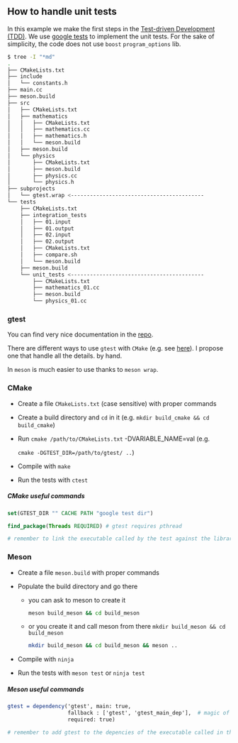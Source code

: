 ## How to handle unit tests

In this example we make the first steps in the [Test-driven Development (TDD)](https://en.wikipedia.org/wiki/Test-driven_development). We use [google tests](https://github.com/google/googletest/) to implement the unit tests. For the sake of simplicity, the code does not use `boost` `program_options` lib.

```bash
$ tree -I "*md" 
.
├── CMakeLists.txt
├── include
│   └── constants.h
├── main.cc
├── meson.build
├── src
│   ├── CMakeLists.txt
│   ├── mathematics
│   │   ├── CMakeLists.txt
│   │   ├── mathematics.cc
│   │   ├── mathematics.h
│   │   └── meson.build
│   ├── meson.build
│   └── physics
│       ├── CMakeLists.txt
│       ├── meson.build
│       ├── physics.cc
│       └── physics.h
├── subprojects
│   └── gtest.wrap <------------------------------------------
└── tests
    ├── CMakeLists.txt
    ├── integration_tests
    │   ├── 01.input
    │   ├── 01.output
    │   ├── 02.input
    │   ├── 02.output
    │   ├── CMakeLists.txt
    │   ├── compare.sh
    │   └── meson.build
    ├── meson.build
    └── unit_tests <------------------------------------------
        ├── CMakeLists.txt
        ├── mathematics_01.cc
        ├── meson.build
        └── physics_01.cc

```

### gtest

You can find very nice documentation in the [repo](https://github.com/google/googletest/tree/master/googletest/docs). 

There are different ways to use `gtest` with `CMake` (e.g. see [here](https://github.com/google/googletest/blob/master/googletest/docs/Pkgconfig.md)). I propose one that handle all the details. by hand. 

In `meson` is much easier to use thanks to `meson wrap`.

### CMake

- Create a file `CMakeLists.txt` (case sensitive) with proper commands

- Create a build directory and `cd` in it (e.g. `mkdir build_cmake && cd build_cmake`)

- Run `cmake /path/to/CMakeLists.txt` -DVARIABLE_NAME=val (e.g. 

  ```cmake -DGTEST_DIR=/path/to/gtest/ ..```) 

- Compile with `make`

- Run the tests with `ctest`

##### CMake useful commands

```cmake
set(GTEST_DIR "" CACHE PATH "google test dir")

find_package(Threads REQUIRED) # gtest requires pthread

# remember to link the executable called by the test against the library ${CMAKE_THREAD_LIBS_INIT}
```

### Meson

- Create a file `meson.build` with proper commands

- Populate the build directory and go there

  - you can ask to meson to create it 

    ```bash
    meson build_meson && cd build_meson
    ```

  - or you create it and call meson from there `mkdir build_meson && cd build_meson`

    ```bash
    mkdir build_meson && cd build_meson && meson ..
    ```

- Compile with `ninja`

- Run the tests with `meson test` or `ninja test`

##### Meson useful commands

```cmake
gtest = dependency('gtest', main: true,
                   fallback : ['gtest', 'gtest_main_dep'],  # magic of meson wrap
                   required: true)

# remember to add gtest to the depencies of the executable called in the test function
```


